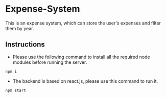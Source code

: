 # Expense-System
 This is an expense system, which can store the user's expenses and filter them by year.

## Instructions
* Please use the following command to install all the required node modules before running the server.
```
npm i
```

* The backend is based on react.js, please use this command to run it.
```
npm start
```
